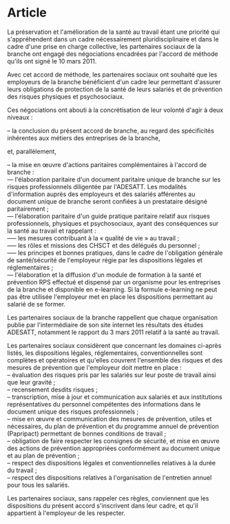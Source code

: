 # Article

La préservation et l'amélioration de la santé au travail étant une priorité qui s'appréhendent dans un cadre nécessairement pluridisciplinaire et dans le cadre d'une prise en charge collective, les partenaires sociaux de la branche ont engagé des négociations encadrées par l'accord de méthode qu'ils ont signé le 10 mars 2011.

Avec cet accord de méthode, les partenaires sociaux ont souhaité que les employeurs de la branche bénéficient d'un cadre leur permettant d'assurer leurs obligations de protection de la santé de leurs salariés et de prévention des risques physiques et psychosociaux.

Ces négociations ont abouti à la concrétisation de leur volonté d'agir à deux niveaux :

– la conclusion du présent accord de branche, au regard des spécificités inhérentes aux métiers des entreprises de la branche,

et, parallèlement,

– la mise en œuvre d'actions paritaires complémentaires à l'accord de branche :  
 –– l'élaboration paritaire d'un document paritaire unique de branche sur les risques professionnels diligentée par l'ADESATT. Les modalités d'information auprès des employeurs et des salariés afférentes au document unique de branche seront confiées à un prestataire désigné paritairement ;  
 –– l'élaboration paritaire d'un guide pratique paritaire relatif aux risques professionnels, physiques et psychosociaux, ayant des conséquences sur la santé au travail et rappelant :  
 ––– les mesures contribuant à la « qualité de vie » au travail ;  
 ––– les rôles et missions des CHSCT et des délégués du personnel ;  
 ––– les principes et bonnes pratiques, dans le cadre de l'obligation générale de santé/sécurité de l'employeur régie par les dispositions légales et réglementaires ;  
 –– l'élaboration et la diffusion d'un module de formation à la santé et prévention RPS effectué et dispensé par un organisme pour les entreprises de la branche et disponible en e-learning. Si la formule e-learning ne peut pas être utilisée l'employeur met en place les dispositions permettant au salarié de se former.

Les partenaires sociaux de la branche rappellent que chaque organisation publie par l'intermédiaire de son site internet les résultats des études ADESATT, notamment le rapport du 3 mars 2011 relatif à la santé au travail.

Les partenaires sociaux considèrent que concernant les domaines ci-après listés, les dispositions légales, réglementaires, conventionnelles sont complètes et opératoires et qu'elles couvrent l'ensemble des risques et des mesures de prévention que l'employeur doit mettre en place :  
 – évaluation des risques pris par les salariés sur leur poste de travail ainsi que leur gravité ;  
 – recensement desdits risques ;  
 – transcription, mise à jour et communication aux salariés et aux institutions représentatives du personnel compétentes des informations dans le document unique des risques professionnels ;  
 – mise en œuvre et communication des mesures de prévention, utiles et nécessaires, du plan de prévention et du programme annuel de prévention (Papripact) permettant de bonnes conditions de travail ;  
 – obligation de faire respecter les consignes de sécurité, et mise en œuvre des actions de prévention appropriées conformément au document unique et au plan de prévention ;  
 – respect des dispositions légales et conventionnelles relatives à la durée du travail ;  
 – respect des dispositions relatives à l'organisation de l'entretien annuel pour tous les salariés.

Les partenaires sociaux, sans rappeler ces règles, conviennent que les dispositions du présent accord s'inscrivent dans leur cadre, et qu'il appartient à l'employeur de les respecter.

  
